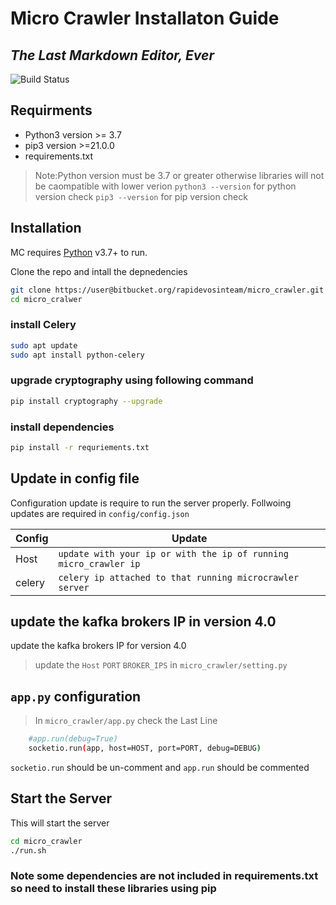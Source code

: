 # Micro Crawler Installaton Guide
## _The Last Markdown Editor, Ever_

![Build Status](https://travis-ci.org/joemccann/dillinger.svg?branch=master)

## Requirments

- Python3 version >= 3.7
- pip3 version >=21.0.0
- requirements.txt 
> Note:Python version must be 3.7 or greater otherwise libraries will not be caompatible with lower verion
`python3 --version` for python version check
`pip3 --version` for pip version check

## Installation

MC requires [Python](https://www.python.org/downloads/release/python-3713/) v3.7+ to run.

Clone the repo and intall the depnedencies
```sh
git clone https://user@bitbucket.org/rapidevosinteam/micro_crawler.git
cd micro_cralwer
```

### install Celery

```sh
sudo apt update
sudo apt install python-celery
```
### upgrade cryptography using following command
```sh
pip install cryptography --upgrade
```

### install dependencies

```sh
pip install -r requriements.txt
```

## Update in config file

Configuration update is require to run the server properly.
Follwoing updates are required in `config/config.json`

| Config | Update |
| ------ | ------ |
| Host | `update with your ip or with the ip of running micro_crawler ip`  |
| celery | `celery ip attached to that running microcrawler server` |

## update the kafka brokers IP in version 4.0
update the kafka brokers IP for version 4.0
> update the `Host` `PORT` `BROKER_IPS` in `micro_crawler/setting.py`

## `app.py` configuration
> In `micro_crawler/app.py` check the Last Line
```sh
    #app.run(debug=True)
    socketio.run(app, host=HOST, port=PORT, debug=DEBUG)
```
`socketio.run` should be un-comment and `app.run` should be commented

## Start the Server
This will start the server
```sh
cd micro_crawler
./run.sh
```
###  Note some dependencies are not included in requirements.txt so need to install these libraries using pip

